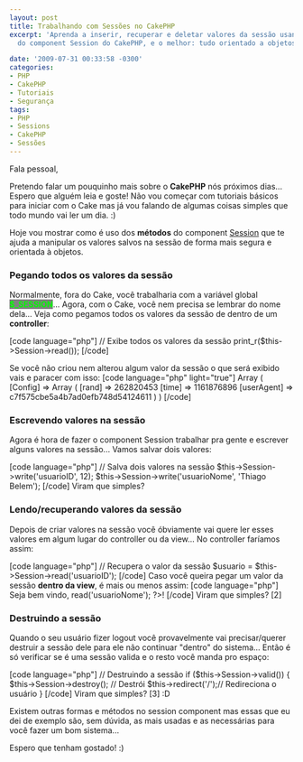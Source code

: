 ```yaml
---
layout: post
title: Trabalhando com Sessões no CakePHP
excerpt: 'Aprenda a inserir, recuperar e deletar valores da sessão usando os métodos
  do component Session do CakePHP, e o melhor: tudo orientado a objetos! :)'

date: '2009-07-31 00:33:58 -0300'
categories:
- PHP
- CakePHP
- Tutoriais
- Segurança
tags:
- PHP
- Sessions
- CakePHP
- Sessões
---
```

Fala pessoal,

Pretendo falar um pouquinho mais sobre o <strong>CakePHP</strong> nós próximos dias... Espero que alguém leia e goste! Não vou começar com tutoriais básicos para iniciar com o Cake mas já vou falando de algumas coisas simples que todo mundo vai ler um dia. :)

Hoje vou mostrar como é uso dos <strong>métodos</strong> do component <a href="http://book.cakephp.org/view/173/Sessions" target="_blank">Session</a> que te ajuda a manipular os valores salvos na sessão de forma mais segura e orientada à objetos.

<h3>Pegando todos os valores da sessão</h3>
Normalmente, fora do Cake, você trabalharia com a variável global <strong style="background: gray; color: lime">$_SESSION</strong>... Agora, com o Cake, você nem precisa se lembrar do nome dela... Veja como pegamos todos os valores da sessão de dentro de um <strong>controller</strong>:


[code language="php"]
// Exibe todos os valores da sessão
print_r($this->Session->read());
[/code]

Se você não criou nem alterou algum valor da sessão o que será exibido vais e paracer com isso:
[code language="php" light="true"]
Array ( [Config] => Array ( [rand] => 262820453 [time] => 1161876896 [userAgent] => c7f575cbe5a4b7ad0efb748d54124611 ) )
[/code]



<h3>Escrevendo valores na sessão</h3>
Agora é hora de fazer o component Session trabalhar pra gente e escrever alguns valores na sessão... Vamos salvar dois valores:


[code language="php"]
// Salva dois valores na sessão
$this->Session->write('usuarioID', 12);
$this->Session->write('usuarioNome', 'Thiago Belem');
[/code]
Viram que simples?



<h3>Lendo/recuperando valores da sessão</h3>
Depois de criar valores na sessão você óbviamente vai quere ler esses valores em algum lugar do controller ou da view... No controller faríamos assim:


[code language="php"]
// Recupera o valor da sessão
$usuario = $this->Session->read('usuarioID');
[/code]
Caso você queira pegar um valor da sessão <strong>dentro da view</strong>, é mais ou menos assim:
[code language="php"]
Seja bem vindo, <?php echo $session->read('usuarioNome'); ?>!
[/code]
Viram que simples? [2]



<h3>Destruindo a sessão</h3>
Quando o seu usuário fizer logout você provavelmente vai precisar/querer destruir a sessão dele para ele não continuar "dentro" do sistema... Então é só verificar se é uma sessão valida e o resto você manda pro espaço:


[code language="php"]
// Destruindo a sessão
if ($this->Session->valid()) {
	$this->Session->destroy(); // Destrói
	$this->redirect('/');// Redireciona o usuário
}
[/code]
Viram que simples? [3] :D

Existem outras formas e métodos no session component mas essas que eu dei de exemplo são, sem dúvida, as mais usadas e as necessárias para você fazer um bom sistema...

Espero que tenham gostado! :)

